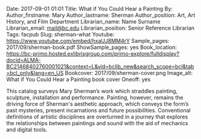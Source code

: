 Date: 2017-09-01 01:01
Title: What if You Could Hear a Painting
By:
Author_firstname: Mary
Author_lastname: Sherman
Author_position: Art, Art History, and Film Department
Librarian_name: Name Surname
Librarian_email: mail@bc.edu
Librarian_position: Senior Reference Librarian
Tags: facpub
Slug: sherman-what
Youtube: https://www.youtube.com/embed/hxaUJ8MM4rY
Sample_pages: 2017/09/sherman-book.pdf
ShowSample_pages: yes
Book_location: https://bc-primo.hosted.exlibrisgroup.com/primo-explore/fulldisplay?docid=ALMA-BC21468402760001021&context=L&vid=bclib_new&search_scope=bcl&tab=bcl_only&lang=en_US
Bookcover: 2017/09/sherman-cover.png
Image_alt: What if You Could Hear a Painting book cover
Oneoff: yes

This catalog surveys Mary Sherman’s work which straddles painting, sculpture, installation and performance. Painting, however, remains the driving force of Sherman's aesthetic approach, which conveys the form’s past mysteries, present incarnations and future possibilities. Conventional definitions of artistic disciplines are overturned in a journey that explores the relationships between paintings and sound with the aid of mechanics and digital tools.

